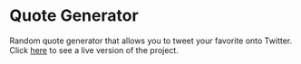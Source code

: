 # Quote Generator

Random quote generator that allows you to tweet your favorite onto Twitter.
Click <a href="https://xiaoey.github.io/quote-generator/">here</a> to see a live version of the project.
